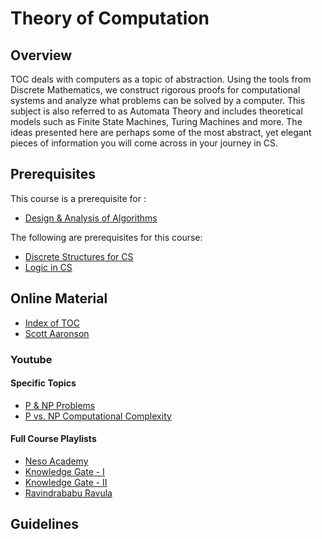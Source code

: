 # Theory of Computation

## Overview
TOC deals with computers as a topic of abstraction. Using the tools from Discrete Mathematics, we construct rigorous proofs for computational systems and analyze what problems can be solved by a computer. This subject is also referred to as Automata Theory and includes theoretical models such as Finite State Machines, Turing Machines and more. The ideas presented here are perhaps some of the most abstract, yet elegant pieces of information you will come across in your journey in CS. 

## Prerequisites
This course is a prerequisite for : 
* [Design & Analysis of Algorithms](../CSF364)

The following are prerequisites for this course:
* [Discrete Structures for CS](../CSF222)
* [Logic in CS](../CSF214)

## Online Material
* [Index of TOC](http://www.krchowdhary.com/toc/)
* [Scott Aaronson](https://www.scottaaronson.com/blog/)

### Youtube
#### Specific Topics
* [P & NP Problems](https://www.youtube.com/watch?v=e2cF8a5aAhE&t=10s)
* [P vs. NP Computational Complexity](https://www.youtube.com/watch?v=YX40hbAHx3s)

#### Full Course Playlists
* [Neso Academy](https://www.youtube.com/watch?v=58N2N7zJGrQ&list=PLBlnK6fEyqRgp46KUv4ZY69yXmpwKOIev)
* [Knowledge Gate - I](https://www.youtube.com/watch?v=i6JhheV01dU&list=PLmXKhU9FNesQe1bKW0w7APAGiJVlQP8Zx)
* [Knowledge Gate - II](https://www.youtube.com/watch?v=00cXiux2Kjk&list=PLmXKhU9FNesSdCsn6YQqu9DmXRMsYdZ2T)
* [Ravindrababu Ravula](https://www.youtube.com/watch?v=eqCkkC9A0Q4&list=PLEbnTDJUr_IdM___FmDFBJBz0zCsOFxfK)

## Guidelines
